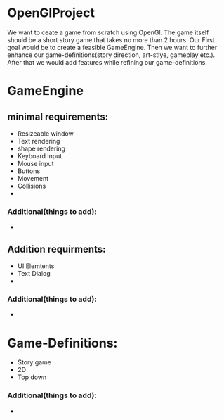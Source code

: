 # OpenGlProject
We want to ceate a game from scratch using OpenGl. The game itself should be a short story game that takes no more than 2 hours.
Our First goal would be to create a feasible GameEngine. Then we want to further enhance our game-definitions(story direction, art-stlye, gameplay etc.).
After that we would add features while refining our game-definitions.

# GameEngine
## minimal requirements:
  - Resizeable window
  - Text rendering
  - shape rendering
  - Keyboard input
  - Mouse input
  - Buttons
  - Movement
  - Collisions
  - 
### Additional(things to add):
  -
  
## Addition requirments:
  - UI Elemtents
  - Text Dialog
  - 
### Additional(things to add):
  -

# Game-Definitions:
  - Story game
  - 2D
  - Top down
### Additional(things to add):
  -
